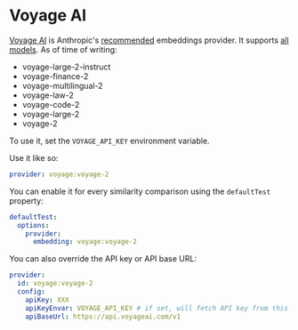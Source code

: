 # Voyage AI

[Voyage AI](https://www.voyageai.com/) is Anthropic's [recommended](https://docs.anthropic.com/en/docs/embeddings) embeddings provider. It supports [all models](https://docs.voyageai.com/docs/embeddings). As of time of writing:

- voyage-large-2-instruct
- voyage-finance-2
- voyage-multilingual-2
- voyage-law-2
- voyage-code-2
- voyage-large-2
- voyage-2

To use it, set the `VOYAGE_API_KEY` environment variable.

Use it like so:

```yaml
provider: voyage:voyage-2
```

You can enable it for every similarity comparison using the `defaultTest` property:

```yaml
defaultTest:
  options:
    provider:
      embedding: voyage:voyage-2
```

You can also override the API key or API base URL:

```yaml
provider:
  id: voyage:voyage-2
  config:
    apiKey: XXX
    apiKeyEnvar: VOYAGE_API_KEY # if set, will fetch API key from this environment variable
    apiBaseUrl: https://api.voyageai.com/v1
```
